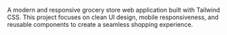 A modern and responsive grocery store web application built with Tailwind CSS. This project focuses on clean UI design, mobile responsiveness, and reusable components to create a seamless shopping experience.
